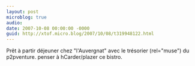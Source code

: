 ```yaml
---
layout: post
microblog: true
audio: 
date: 2007-10-08 00:00:00 -0000
guid: http://xtof.micro.blog/2007/10/08/t319948122.html
---
```

Prêt à partir déjeuner chez "l'Auvergnat" avec le trésorier (rel="muse") du p2pventure. penser à hCarder/plazer ce bistro.
